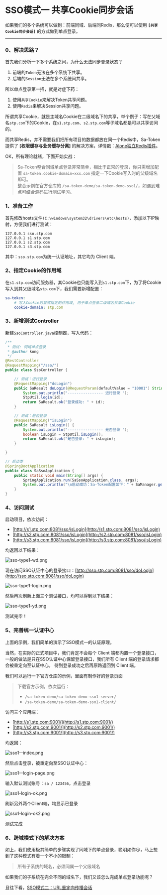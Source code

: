 # SSO模式一 共享Cookie同步会话

如果我们的多个系统可以做到：前端同域、后端同Redis，那么便可以使用 **`[共享Cookie同步会话]`** 的方式做到单点登录。

--- 

### 0、解决思路？

首先我们分析一下多个系统之间，为什么无法同步登录状态？
1. 前端的`Token`无法在多个系统下共享。
2. 后端的`Session`无法在多个系统间共享。

所以单点登录第一招，就是对症下药：
1. 使用`共享Cookie`来解决Token共享问题。
2. 使用`Redis`来解决Session共享问题。

所谓共享Cookie，就是主域名Cookie在二级域名下的共享，举个例子：写在父域名`stp.com`下的Cookie，在`s1.stp.com`、`s2.stp.com`等子域名都是可以共享访问的。

而共享Redis，并不需要我们把所有项目的数据都放在同一个Redis中，Sa-Token提供了 **[权限缓存与业务缓存分离]** 的解决方案，详情戳：[Alone独立Redis插件](/plugin/alone-redis)。

OK，所有理论就绪，下面开始实战：

> Sa-Token整合同域单点登录非常简单，相比于正常的登录，你只需增加配置 `sa-token.cookie-domain=xxx.com` 指定一下Cookie写入时的父级域名即可。 <br>
> 整合示例在官方仓库的 `/sa-token-demo/sa-token-demo-sso1/`，如遇到难点可结合源码进行测试学习。



### 1、准备工作

首先修改hosts文件`(C:\windows\system32\drivers\etc\hosts)`，添加以下IP映射，方便我们进行测试：
``` url
127.0.0.1 sso.stp.com
127.0.0.1 s1.stp.com
127.0.0.1 s2.stp.com
127.0.0.1 s3.stp.com
```

<!-- 其中：`sso.stp.com`为统一认证地址，当用户在其它 Client 端发起登录请求时，均将其重定向至认证中心，待到登录成功之后再原路返回到 Client 端。 -->
其中：`sso.stp.com`为统一认证地址，其它均为 Client 端。


### 2、指定Cookie的作用域
在`s1.stp.com`访问服务器，其Cookie也只能写入到`s1.stp.com`下，为了将Cookie写入到其父级域名`stp.com`下，我们需要新增配置：
``` yml
sa-token:
	# 写入Cookie时显式指定的作用域, 用于单点登录二级域名共享Cookie
	cookie-domain: stp.com
```

### 3、新增测试Controller
新建`SsoController.java`控制器，写入代码：
``` java
/**
 * 测试: 同域单点登录
 * @author kong
 */
@RestController
@RequestMapping("/sso/")
public class SsoController {

	// 测试：进行登录
	@RequestMapping("doLogin")
	public SaResult doLogin(@RequestParam(defaultValue = "10001") String id) {
		System.out.println("---------------- 进行登录 ");
		StpUtil.login(id);
		return SaResult.ok("登录成功: " + id);
	}

	// 测试：是否登录
	@RequestMapping("isLogin")
	public SaResult isLogin() {
		System.out.println("---------------- 是否登录 ");
		boolean isLogin = StpUtil.isLogin();
		return SaResult.ok("是否登录: " + isLogin);
	}

}
```

``` java
// 启动类
@SpringBootApplication
public class SaSsoApplication {
	public static void main(String[] args) {
		SpringApplication.run(SaSsoApplication.class, args);
		System.out.println("\n启动成功：Sa-Token配置如下：" + SaManager.getConfig());
	}
}
```


### 4、访问测试
启动项目，依次访问：
- [http://s1.stp.com:8081/sso/isLogin](http://s1.stp.com:8081/sso/isLogin)
- [http://s2.stp.com:8081/sso/isLogin](http://s2.stp.com:8081/sso/isLogin)
- [http://s3.stp.com:8081/sso/isLogin](http://s3.stp.com:8081/sso/isLogin)

均返回以下结果：

![sso-type1-wd.png](https://oss.dev33.cn/sa-token/doc/sso/sso-type1-wd.png 's-w-sh')

现在访问SSO认证中心的登录接口：[http://sso.stp.com:8081/sso/doLogin](http://sso.stp.com:8081/sso/doLogin) 

![sso-type1-login.png](https://oss.dev33.cn/sa-token/doc/sso/sso-type1-login.png 's-w-sh')

然后再次刷新上面三个测试接口，均可以得到以下结果：

![sso-type1-yd.png](https://oss.dev33.cn/sa-token/doc/sso/sso-type1-yd.png 's-w-sh')

测试完毕！


### 5、完善统一认证中心

上面的示例，我们简单的演示了SSO模式一的认证原理。

当然，在实际的正式项目中，我们肯定不会每个 Client 端都内置一个登录接口，一般的做法是只在SSO认证中心保留登录接口，我们所有 Client 端的登录请求都会被重定向至认证中心，
待到登录成功之后再原路返回到 Client 端。

我们可以运行一下官方仓库的示例，里面有制作好的登录页面

> 下载官方示例，依次运行：
> - `/sa-token-demo/sa-token-demo-sso1-server/`
> - `/sa-token-demo/sa-token-demo-sso1-client/`


访问三个应用端：
- [http://s1.stp.com:9001/](http://s1.stp.com:9001/)
- [http://s2.stp.com:9001/](http://s2.stp.com:9001/)
- [http://s3.stp.com:9001/](http://s3.stp.com:9001/)

均返回：

![sso1--index.png](https://oss.dev33.cn/sa-token/doc/sso/sso1--index.png 's-w-sh')

然后点击登录，被重定向至SSO认证中心：

![sso1--login-page.png](https://oss.dev33.cn/sa-token/doc/sso/sso1--login-page.png 's-w-sh')

输入默认测试账号：`sa / 123456`，点击登录 

![sso1-login-ok.png](https://oss.dev33.cn/sa-token/doc/sso/sso1-login-ok.png 's-w-sh')

刷新另外两个Client端，均显示已登录 

![sso1-login-ok2.png](https://oss.dev33.cn/sa-token/doc/sso/sso1-login-ok2.png 's-w-sh')

测试完成 


### 6、跨域模式下的解决方案 

如上，我们使用极其简单的步骤实现了同域下的单点登录，聪明如你😏，马上想到了这种模式有着一个不小的限制：

> 所有子系统的域名，必须同属一个父级域名

如果我们的子系统在完全不同的域名下，我们又该怎么完成单点登录功能呢？

且往下看，[SSO模式二：URL重定向传播会话](/sso/sso-type2)




